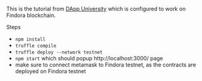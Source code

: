 This is the tutorial from [DApp University](https://www.dappuniversity.com/) which is configured to work on Findora blockchain.

Steps
* `npm install`
* `truffle compile`
* `truffle deploy --network testnet`
* `npm start` which should popup http://localhost:3000/ page
* make sure to connect metamask to Findora testnet, as the contracts are deployed on Findora testnet 
